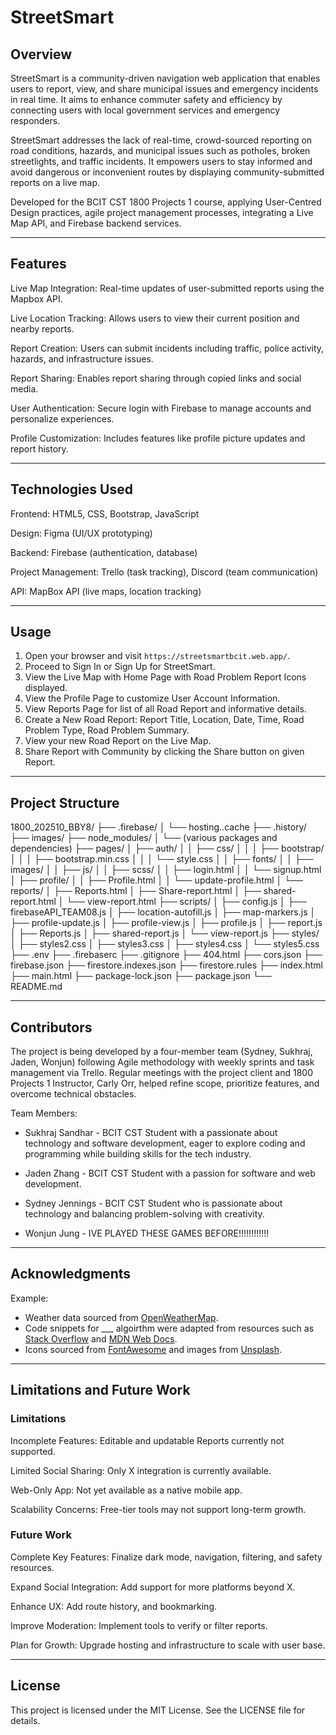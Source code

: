 
# StreetSmart

## Overview

StreetSmart is a community-driven navigation web application that enables users to report, view, and share municipal issues and emergency incidents in real time. It aims to enhance commuter safety and efficiency by connecting users with local government services and emergency responders.

StreetSmart addresses the lack of real-time, crowd-sourced reporting on road conditions, hazards, and municipal issues such as potholes, broken streetlights, and traffic incidents. It empowers users to stay informed and avoid dangerous or inconvenient routes by displaying community-submitted reports on a live map.

Developed for the BCIT CST 1800 Projects 1 course, applying User-Centred Design practices, agile project management processes, integrating a Live Map API, and Firebase backend services.

---

## Features

Live Map Integration: Real-time updates of user-submitted reports using the Mapbox API.

Live Location Tracking: Allows users to view their current position and nearby reports.

Report Creation: Users can submit incidents including traffic, police activity, hazards, and infrastructure issues.

Report Sharing: Enables report sharing through copied links and social media.

User Authentication: Secure login with Firebase to manage accounts and personalize experiences.

Profile Customization: Includes features like profile picture updates and report history.

---

## Technologies Used

Frontend: HTML5, CSS, Bootstrap, JavaScript

Design: Figma (UI/UX prototyping)

Backend: Firebase (authentication, database)

Project Management: Trello (task tracking), Discord (team communication)

API: MapBox API (live maps, location tracking)

---

## Usage

1. Open your browser and visit `https://streetsmartbcit.web.app/`.
2. Proceed to Sign In or Sign Up for StreetSmart.
3. View the Live Map with Home Page with Road Problem Report Icons displayed.
4. View the Profile Page to customize User Account Information.
5. View Reports Page for list of all Road Report and informative details.
6. Create a New Road Report: Report Title, Location, Date, Time, Road Problem Type, Road Problem Summary.
7. View your new Road Report on the Live Map.
8. Share Report with Community by clicking the Share button on given Report.

---

## Project Structure

1800_202510_BBY8/
├── .firebase/
│   └── hosting..cache
├── .history/
├── images/
├── node_modules/
│   └── (various packages and dependencies)
├── pages/
│   ├── auth/
│   │   ├── css/
│   │   │   ├── bootstrap/
│   │   │   ├── bootstrap.min.css
│   │   │   └── style.css
│   │   ├── fonts/
│   │   ├── images/
│   │   ├── js/
│   │   ├── scss/
│   │   ├── login.html
│   │   └── signup.html
│   ├── profile/
│   │   ├── Profile.html
│   │   └── update-profile.html
│   └── reports/
│       ├── Reports.html
│       ├── Share-report.html
│       ├── shared-report.html
│       └── view-report.html
├── scripts/
│   ├── config.js
│   ├── firebaseAPI_TEAM08.js
│   ├── location-autofill.js
│   ├── map-markers.js
│   ├── profile-update.js
│   ├── profile-view.js
│   ├── profile.js
│   ├── report.js
│   ├── Reports.js
│   ├── shared-report.js
│   └── view-report.js
├── styles/
│   ├── styles2.css
│   ├── styles3.css
│   ├── styles4.css
│   └── styles5.css
├── .env
├── .firebaserc
├── .gitignore
├── 404.html
├── cors.json
├── firebase.json
├── firestore.indexes.json
├── firestore.rules
├── index.html
├── main.html
├── package-lock.json
├── package.json
└── README.md


---

## Contributors

The project is being developed by a four-member team (Sydney, Sukhraj, Jaden, Wonjun) following Agile methodology with weekly sprints and task management via Trello. Regular meetings with the project client and 1800 Projects 1 Instructor, Carly Orr, helped refine scope, prioritize features, and overcome technical obstacles.

Team Members:

- Sukhraj Sandhar - BCIT CST Student with a passionate about technology and software development, eager to explore coding and programming while building skills for the tech industry.
    
- Jaden Zhang - BCIT CST Student with a passion for software and web development.

- Sydney Jennings - BCIT CST Student who is passionate about technology and balancing problem-solving with creativity.

- Wonjun Jung - IVE PLAYED THESE GAMES BEFORE!!!!!!!!!!!!

---

## Acknowledgments

Example:
- Weather data sourced from [OpenWeatherMap](https://openweathermap.org/).
- Code snippets for ___ algoirthm were adapted from resources such as [Stack Overflow](https://stackoverflow.com/) and [MDN Web Docs](https://developer.mozilla.org/).
- Icons sourced from [FontAwesome](https://fontawesome.com/) and images from [Unsplash](https://unsplash.com/).

---

## Limitations and Future Work
### Limitations

Incomplete Features: Editable and updatable Reports currently not supported.

Limited Social Sharing: Only X integration is currently available.

Web-Only App: Not yet available as a native mobile app.

Scalability Concerns: Free-tier tools may not support long-term growth.

### Future Work

Complete Key Features: Finalize dark mode, navigation, filtering, and safety resources.

Expand Social Integration: Add support for more platforms beyond X.

Enhance UX: Add route history, and bookmarking.

Improve Moderation: Implement tools to verify or filter reports.

Plan for Growth: Upgrade hosting and infrastructure to scale with user base.

---

## License

This project is licensed under the MIT License. See the LICENSE file for details.
